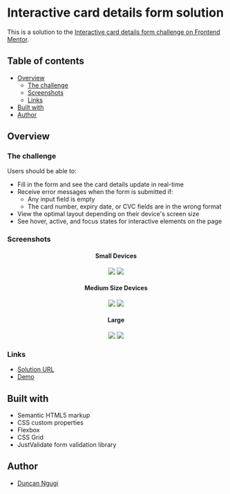 # Interactive card details form solution

This is a solution to the [Interactive card details form challenge on Frontend Mentor](https://www.frontendmentor.io/challenges/interactive-card-details-form-XpS8cKZDWw).

## Table of contents

- [Overview](#overview)
  - [The challenge](#the-challenge)
  - [Screenshots](#screenshots)
  - [Links](#links)
- [Built with](#built-with)
- [Author](#author)

## Overview

### The challenge

Users should be able to:

- Fill in the form and see the card details update in real-time
- Receive error messages when the form is submitted if:
  - Any input field is empty
  - The card number, expiry date, or CVC fields are in the wrong format
- View the optimal layout depending on their device's screen size
- See hover, active, and focus states for interactive elements on the page

### Screenshots

<div align="center">

#### Small Devices
![](images/small-screen.png)
![](images/small-screen-active.png)

#### Medium Size Devices
![](images/medium-screen-active.png)
![](images/error-states.png)

#### Large
![](images/large-screen.png)
![](images/complete-status.png)

</div>

### Links

- [Solution URL](https://github.com/ngugimuchangi/front-end/tree/master/interactive-card-details-form)
- [Demo](https://age-calculator-nustesl7y-ngugimuchangi.vercel.app/)

## Built with

- Semantic HTML5 markup
- CSS custom properties
- Flexbox
- CSS Grid
- JustValidate form validation library

## Author

- [Duncan Ngugi](https://github.com/ngugimuchangi)
